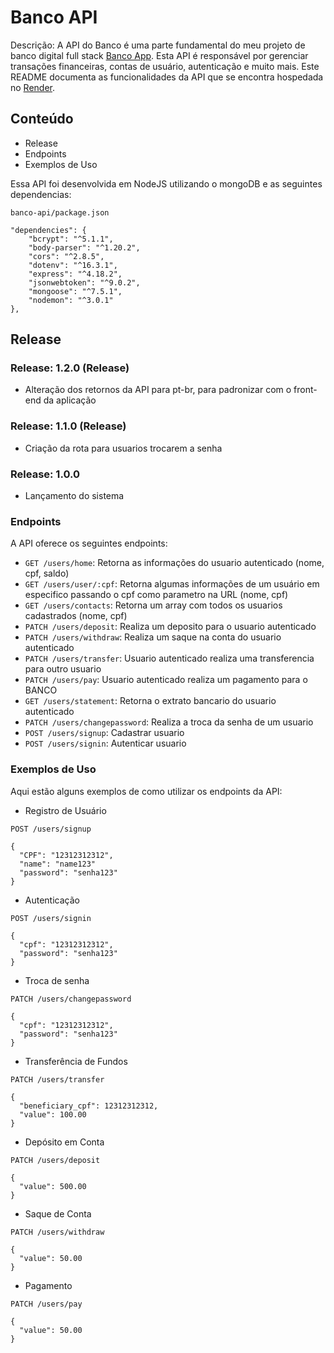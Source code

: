 # Banco API
Descrição: A API do Banco é uma parte fundamental do meu projeto de banco digital full stack [Banco App](https://github.com/Leceido/banco-app). Esta API é responsável por gerenciar transações financeiras, contas de usuário, autenticação e muito mais. Este README documenta as funcionalidades da API que se encontra hospedada no [Render](https://render.com/).

## Conteúdo
- Release
- Endpoints
- Exemplos de Uso

Essa API foi desenvolvida em NodeJS utilizando o mongoDB e as seguintes dependencias:
```
banco-api/package.json

"dependencies": {
    "bcrypt": "^5.1.1",
    "body-parser": "^1.20.2",
    "cors": "^2.8.5",
    "dotenv": "^16.3.1",
    "express": "^4.18.2",
    "jsonwebtoken": "^9.0.2",
    "mongoose": "^7.5.1",
    "nodemon": "^3.0.1"
},
```

## Release

### Release: 1.2.0 (Release)
- Alteração dos retornos da API para pt-br, para padronizar com o front-end da aplicação
### Release: 1.1.0 (Release)
- Criação da rota para usuarios trocarem a senha
### Release: 1.0.0
- Lançamento do sistema

### Endpoints
A API oferece os seguintes endpoints:

- `GET /users/home`: Retorna as informações do usuario autenticado (nome, cpf, saldo)
- `GET /users/user/:cpf`: Retorna algumas informações de um usuário em especifico passando o cpf como parametro na URL (nome, cpf)
- `GET /users/contacts`: Retorna um array com todos os usuarios cadastrados (nome, cpf)
- `PATCH /users/deposit`: Realiza um deposito para o usuario autenticado
- `PATCH /users/withdraw`: Realiza um saque na conta do usuario autenticado
- `PATCH /users/transfer`: Usuario autenticado realiza uma transferencia para outro usuario
- `PATCH /users/pay`: Usuario autenticado realiza um pagamento para o BANCO
- `GET /users/statement`: Retorna o extrato bancario do usuario autenticado
- `PATCH /users/changepassword`: Realiza a troca da senha de um usuario
- `POST /users/signup`: Cadastrar usuario
- `POST /users/signin`: Autenticar usuario

### Exemplos de Uso
Aqui estão alguns exemplos de como utilizar os endpoints da API:

- Registro de Usuário
```
POST /users/signup

{
  "CPF": "12312312312",
  "name": "name123"
  "password": "senha123"
}

```
- Autenticação

```
POST /users/signin

{
  "cpf": "12312312312",
  "password": "senha123"
}
```
- Troca de senha

```
PATCH /users/changepassword

{
  "cpf": "12312312312",
  "password": "senha123"
}
```
- Transferência de Fundos

```
PATCH /users/transfer

{
  "beneficiary_cpf": 12312312312,
  "value": 100.00
}
```
- Depósito em Conta

```
PATCH /users/deposit

{
  "value": 500.00
}
````
- Saque de Conta

```
PATCH /users/withdraw

{
  "value": 50.00
}
```
- Pagamento

```
PATCH /users/pay

{
  "value": 50.00
}
```
